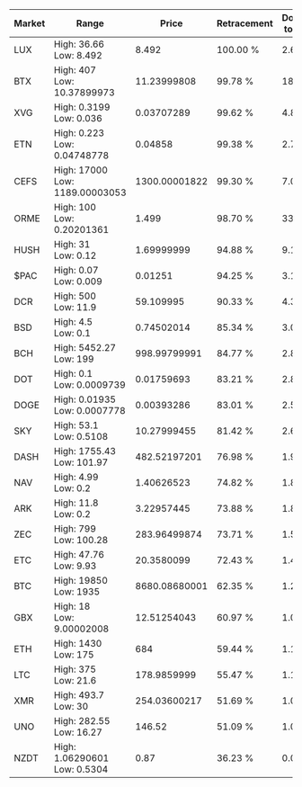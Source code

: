 | Market | Range | Price| Retracement | Doubles to 50% |
| --- | --- | --- | --- | --- |
| LUX | High: 36.66<br />Low: 8.492 | 8.492 | 100.00 % | 2.66 |
| BTX | High: 407<br />Low: 10.37899973 | 11.23999808 | 99.78 % | 18.57 |
| XVG | High: 0.3199<br />Low: 0.036 | 0.03707289 | 99.62 % | 4.80 |
| ETN | High: 0.223<br />Low: 0.04748778 | 0.04858 | 99.38 % | 2.78 |
| CEFS | High: 17000<br />Low: 1189.00003053 | 1300.00001822 | 99.30 % | 7.00 |
| ORME | High: 100<br />Low: 0.20201361 | 1.499 | 98.70 % | 33.42 |
| HUSH | High: 31<br />Low: 0.12 | 1.69999999 | 94.88 % | 9.15 |
| $PAC | High: 0.07<br />Low: 0.009 | 0.01251 | 94.25 % | 3.16 |
| DCR | High: 500<br />Low: 11.9 | 59.109995 | 90.33 % | 4.33 |
| BSD | High: 4.5<br />Low: 0.1 | 0.74502014 | 85.34 % | 3.09 |
| BCH | High: 5452.27<br />Low: 199 | 998.99799991 | 84.77 % | 2.83 |
| DOT | High: 0.1<br />Low: 0.0009739 | 0.01759693 | 83.21 % | 2.87 |
| DOGE | High: 0.01935<br />Low: 0.0007778 | 0.00393286 | 83.01 % | 2.56 |
| SKY | High: 53.1<br />Low: 0.5108 | 10.27999455 | 81.42 % | 2.61 |
| DASH | High: 1755.43<br />Low: 101.97 | 482.52197201 | 76.98 % | 1.92 |
| NAV | High: 4.99<br />Low: 0.2 | 1.40626523 | 74.82 % | 1.85 |
| ARK | High: 11.8<br />Low: 0.2 | 3.22957445 | 73.88 % | 1.86 |
| ZEC | High: 799<br />Low: 100.28 | 283.96499874 | 73.71 % | 1.58 |
| ETC | High: 47.76<br />Low: 9.93 | 20.3580099 | 72.43 % | 1.42 |
| BTC | High: 19850<br />Low: 1935 | 8680.08680001 | 62.35 % | 1.25 |
| GBX | High: 18<br />Low: 9.00002008 | 12.51254043 | 60.97 % | 1.08 |
| ETH | High: 1430<br />Low: 175 | 684 | 59.44 % | 1.17 |
| LTC | High: 375<br />Low: 21.6 | 178.9859999 | 55.47 % | 1.11 |
| XMR | High: 493.7<br />Low: 30 | 254.03600217 | 51.69 % | 1.03 |
| UNO | High: 282.55<br />Low: 16.27 | 146.52 | 51.09 % | 1.02 |
| NZDT | High: 1.06290601<br />Low: 0.5304 | 0.87 | 36.23 % | 0.00 |
